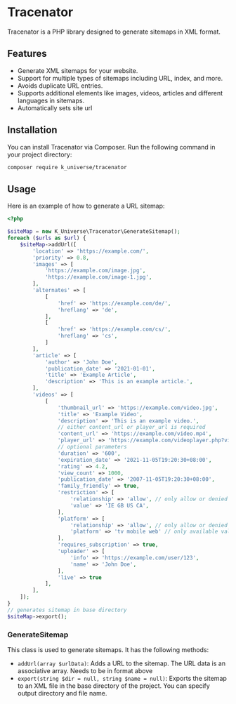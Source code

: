 # Tracenator

Tracenator is a PHP library designed to generate sitemaps in XML format.

## Features

- Generate XML sitemaps for your website.
- Support for multiple types of sitemaps including URL, index, and more.
- Avoids duplicate URL entries.
- Supports additional elements like images, videos, articles and different languages in sitemaps.
- Automatically sets site url

## Installation

You can install Tracenator via Composer. Run the following command in your project directory:

```sh 
composer require k_universe/tracenator
```

## Usage

Here is an example of how to generate a URL sitemap:

```php
<?php

$siteMap = new K_Universe\Tracenator\GenerateSitemap();
foreach ($urls as $url) {
    $siteMap->addUrl([
        'location' => 'https://example.com/',
        'priority' => 0.8,
        'images' => [
            'https://example.com/image.jpg',
            'https://example.com/image-1.jpg',
        ],
        'alternates' => [
            [
                'href' => 'https://example.com/de/',
                'hreflang' => 'de',
            ],
            [
                'href' => 'https://example.com/cs/',
                'hreflang' => 'cs',
            ]
        ],
        'article' => [
            'author' => 'John Doe',
            'publication_date' => '2021-01-01',
            'title' => 'Example Article',
            'description' => 'This is an example article.',
        ],
        'videos' => [
            [
                'thumbnail_url' => 'https://example.com/video.jpg',
                'title' => 'Example Video',
                'description' => 'This is an example video.',
                // either content_url or player_url is required
                'content_url' => 'https://example.com/video.mp4',
                'player_url' => 'https://example.com/videoplayer.php?video=123',
                // optional parameters
                'duration' => '600',
                'expiration_date' => '2021-11-05T19:20:30+08:00',
                'rating' => 4.2,
                'view_count' => 1000,
                'publication_date' => '2007-11-05T19:20:30+08:00',
                'family_friendly' => true,
                'restriction' => [
                    'relationship' => 'allow', // only allow or denied
                    'value' => 'IE GB US CA',
                ],
                'platform' => [
                    'relationship' => 'allow', // only allow or denied
                    'platform' => 'tv mobile web' // only available values spaced
                ],
                'requires_subscription' => true,
                'uploader' => [
                    'info' => 'https://example.com/user/123',
                    'name' => 'John Doe',
                ],
                'live' => true
            ],
        ],
    ]);
}
// generates sitemap in base directory
$siteMap->export();
```

### GenerateSitemap

This class is used to generate sitemaps. It has the following methods:

- `addUrl(array $urlData)`: Adds a URL to the sitemap. The URL data is an associative array. Needs to be in format above
- `export(string $dir = null, string $name = null)`: Exports the sitemap to an XML file in the base directory of the
  project. You can specify output directory and file name.